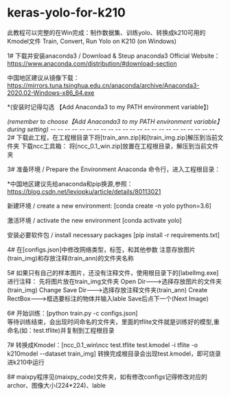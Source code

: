 # keras-yolo-for-k210
此教程可以完整的在Win完成：制作数据集、训练yolo、转换成k210可用的Kmodel文件
Train, Convert, Run Yolo on K210 (on Windows)

1# 下载并安装anaconda3 / Download & Steup anaconda3
   Official Website：https://www.anaconda.com/distribution/#download-section
   
   中国地区建议从镜像下载：https://mirrors.tuna.tsinghua.edu.cn/anaconda/archive/Anaconda3-2020.02-Windows-x86_64.exe 
   
   *(安装时记得勾选 【Add Anaconda3 to my PATH environment variable】)
   
   *(remember to choose【Add Anaconda3 to my PATH environment variable】during setting)
-*- -*- -*- -*- -*- -*- -*- -*- -*- -*- -*- -*- -*- -*- -*- -*- -*- -*- -*- -*- -*- -*- -*- 
2# 下载此工程，在工程根目录下将[train_ann.zip]和[train_img.zip]解压到当前文件夹
   下载ncc工具箱：
   将[ncc_0.1_win.zip]放置在工程根目录，解压到当前文件夹

3# 准备环境 / Prepare the Environment
   Anaconda 命令行，进入工程根目录：
   
   *中国地区建议先给anaconda和pip换源,参照：https://blog.csdn.net/leviopku/article/details/80113021
   
   新建环境 / create a new environment:
   [conda create -n yolo python=3.6]
   
   激活环境 / activate the new environment
   [conda activate yolo]
   
   安装必要软件包 / install necessary packages
   [pip install -r requirements.txt]
   
4# 在[configs.json]中修改网络类型，标签，和其他参数 注意存放图片(train_img)和存放注释(train_ann)的文件夹名称
 
5# 如果只有自己的样本图片，还没有注释文件，使用根目录下的[labelImg.exe]进行注释：
    先将图片放在train_img文件夹
    Open Dir--->选择存放图片的文件夹(train_img) 
    Change Save Dir--->选择存放注释文件夹(train_ann)
    Create RectBox--->框选要标注的物体并输入lable
    Save后点下一个(Next Image)
 
6# 开始训练：[python train.py -c configs.json]   
   等待训练结束，会出现时间命名的文件夹，里面的tflite文件就是训练好的模型,重命名(如：test.tflite)并复制到工程根目录
    
7# 转换成Kmodel：[ncc_0.1_win\ncc test.tflite test.kmodel -i tflite -o k210model --dataset train_img]
   转换完成根目录会出现test.kmodel，即可烧录进k210中运行
   
8# maixpy程序见(maixpy_code)文件夹，如有修改configs记得修改对应的archor、图像大小(224*224)、lable
  
